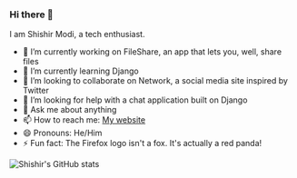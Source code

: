 ### Hi there 👋

I am Shishir Modi, a tech enthusiast.

- 🔭 I’m currently working on FileShare, an app that lets you, well, share files
- 🌱 I’m currently learning Django
- 👯 I’m looking to collaborate on Network, a social media site inspired by Twitter
- 🤔 I’m looking for help with a chat application built on Django
- 💬 Ask me about anything
- 📫 How to reach me: [My website](https://www.shishirmodi.me "shishirmodi.me")
- 😄 Pronouns: He/Him
- ⚡ Fun fact: The Firefox logo isn't a fox. It's actually a red panda!

![Shishir's GitHub stats](https://github-readme-stats.vercel.app/api?username=ShishirModi)

